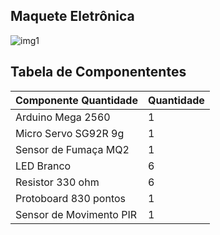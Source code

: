 ## Maquete Eletrônica

![img1](https://i.imgur.com/224ynTA.jpg)

## Tabela de Componententes

| Componente	Quantidade| Quantidade |   
| ----------------------| ---------- |
|Arduino Mega 2560| 1
| Micro Servo SG92R 9g| 1
| Sensor de Fumaça MQ2	 |  1
| LED Branco	 |  6
| Resistor 330 ohm	| 6
| Protoboard 830 pontos |  1
| Sensor de Movimento PIR | 1
